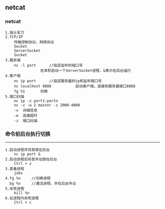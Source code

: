 ## netcat
### netcat
	1.瑞士军刀
	2.TCP/IP
		传输控制协议，网络协议
		Socket
		ServerSocket
		Socket
	3.服务端
		nc -l port		//指定监听的端口号
					在本机启动一个ServerSocket进程，&表示在后台运行
	4.客户端
		nc ip port		//指定服务器的ip和监听端口号
		nc localhost 8888  			启动客户端，连接到服务器端口8888
		fg %1		切换
	5.端口扫描
		nc ip -z port1-portn
		nc -v -w 2 master -z 2000-4000
		-v 	详细信息
		-w	连接超时
		-z	端口扫描

### 命令前后台执行切换
---------------------------------
	1.启动进程并将其放在后台
		nc ip port &
	2.启动进程后将其手动放在后台
		Ctrl + z
	3.查看进程
		jobs
	4.fg %n		//切换进程
	  bg %n		//激活进程，并在后台作业
	5.杀死进程
		kill %n
	6.在进程内杀死进程
		Ctrl + c
